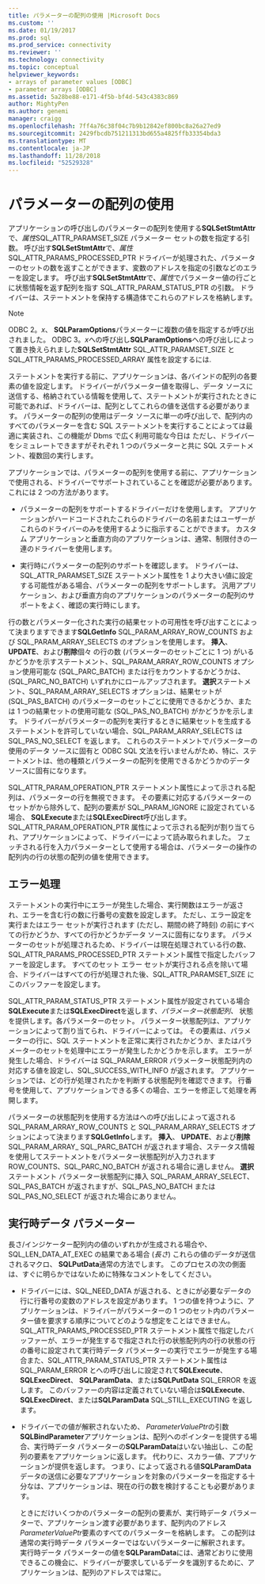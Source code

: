 ```yaml
---
title: パラメーターの配列の使用 |Microsoft Docs
ms.custom: ''
ms.date: 01/19/2017
ms.prod: sql
ms.prod_service: connectivity
ms.reviewer: ''
ms.technology: connectivity
ms.topic: conceptual
helpviewer_keywords:
- arrays of parameter values [ODBC]
- parameter arrays [ODBC]
ms.assetid: 5a28be88-e171-4f5b-bf4d-543c4383c869
author: MightyPen
ms.author: genemi
manager: craigg
ms.openlocfilehash: 7ff4a76c38f04c7b9b12842ef800bc8a26a27ed9
ms.sourcegitcommit: 2429fbcdb751211313bd655a4825ffb33354bda3
ms.translationtype: MT
ms.contentlocale: ja-JP
ms.lasthandoff: 11/28/2018
ms.locfileid: "52529328"
---
```

# <a name="using-arrays-of-parameters"></a>パラメーターの配列の使用
アプリケーションの呼び出しのパラメーターの配列を使用する**SQLSetStmtAttr**で、*属性*SQL_ATTR_PARAMSET_SIZE パラメーター セットの数を指定する引数。 呼び出す**SQLSetStmtAttr**で、*属性*SQL_ATTR_PARAMS_PROCESSED_PTR ドライバーが処理された、パラメーターのセットの数を返すことができます、変数のアドレスを指定の引数などのエラーを設定します。 呼び出す**SQLSetStmtAttr**で、*属性*でパラメーター値の行ごとに状態情報を返す配列を指す SQL_ATTR_PARAM_STATUS_PTR の引数。 ドライバーは、ステートメントを保持する構造体でこれらのアドレスを格納します。  
  
> [!NOTE]  
>  ODBC 2。*x*、 **SQLParamOptions**パラメーターに複数の値を指定するが呼び出されました。 ODBC 3。*x*への呼び出し**SQLParamOptions**への呼び出しによって置き換えられました**SQLSetStmtAttr** SQL_ATTR_PARAMSET_SIZE と SQL_ATTR_PARAMS_PROCESSED_ARRAY 属性を設定するには.  
  
 ステートメントを実行する前に、アプリケーションは、各バインドの配列の各要素の値を設定します。 ドライバーがパラメーター値を取得し、データ ソースに送信する、格納されている情報を使用して、ステートメントが実行されたときに可能であれば、ドライバーは、配列としてこれらの値を送信する必要があります。 パラメーターの配列の使用はデータ ソースに単一の呼び出しで、配列内のすべてのパラメーターを含む SQL ステートメントを実行することによっては最適に実装され、この機能が Dbms で広く利用可能な今日は ただし、ドライバーをシミュレートできますがそれぞれ 1 つのパラメーターと共に SQL ステートメント、複数回の実行します。  
  
 アプリケーションでは、パラメーターの配列を使用する前に、アプリケーションで使用される、ドライバーでサポートされていることを確認が必要があります。 これには 2 つの方法があります。  
  
-   パラメーターの配列をサポートするドライバーだけを使用します。 アプリケーションがハードコードされたこれらのドライバーの名前またはユーザーがこれらのドライバーのみを使用するように指示することができます。 カスタム アプリケーションと垂直方向のアプリケーションは、通常、制限付きの一連のドライバーを使用します。  
  
-   実行時にパラメーターの配列のサポートを確認します。 ドライバーは、SQL_ATTR_PARAMSET_SIZE ステートメント属性を 1 より大きい値に設定する可能性がある場合、パラメーターの配列をサポートします。 汎用アプリケーション、および垂直方向のアプリケーションのパラメーターの配列のサポートをよく、確認の実行時にします。  
  
 行の数とパラメーター化された実行の結果セットの可用性を呼び出すことによって決まりますできます**SQLGetInfo** SQL_PARAM_ARRAY_ROW_COUNTS および SQL_PARAM_ARRAY_SELECTS のオプションを使用します。 **挿入**、 **UPDATE**、および**削除**個々 の行の数 (パラメーターのセットごとに 1 つ) がいるかどうかを示すステートメント、SQL_PARAM_ARRAY_ROW_COUNTS オプション使用可能な (SQL_PARC_BATCH) または行をカウントするかどうかは、(SQL_PARC_NO_BATCH) いずれかにロールアップされます。 **選択**ステートメント、SQL_PARAM_ARRAY_SELECTS オプションは、結果セットが (SQL_PAS_BATCH) のパラメーターのセットごとに使用できるかどうか、または 1 つの結果セットの使用可能な (SQL_PAS_NO_BATCH) がかどうかを示します。 ドライバーがパラメーターの配列を実行するときに結果セットを生成するステートメントを許可していない場合、SQL_PARAM_ARRAY_SELECTS は SQL_PAS_NO_SELECT を返します。 これらのステートメントでパラメーターの使用のデータ ソースに固有と ODBC SQL 文法を行いませんがため、特に、ステートメントは、他の種類とパラメーターの配列を使用できるかどうかのデータ ソースに固有になります。  
  
 SQL_ATTR_PARAM_OPERATION_PTR ステートメント属性によって示される配列は、パラメーターの行を無視できます。 その要素に対応するパラメーターのセットがから除外して、配列の要素が SQL_PARAM_IGNORE に設定されている場合、 **SQLExecute**または**SQLExecDirect**呼び出します。 SQL_ATTR_PARAM_OPERATION_PTR 属性によって示される配列が割り当てられ、アプリケーションによって、ドライバーによって読み取られました。 フェッチされる行を入力パラメーターとして使用する場合は、パラメーターの操作の配列内の行の状態の配列の値を使用できます。  
  
## <a name="error-processing"></a>エラー処理  
 ステートメントの実行中にエラーが発生した場合、実行関数はエラーが返され、エラーを含む行の数に行番号の変数を設定します。 ただし、エラー設定を実行またはエラー セットが実行されます (ただし、期間の終了時刻) の前にすべての行かどうか、すべての行かどうかデータ ソースに固有になります。 パラメーターのセットが処理されるため、ドライバーは現在処理されている行の数、SQL_ATTR_PARAMS_PROCESSED_PTR ステートメント属性で指定したバッファーを設定します。 すべてのセット エラー セットが実行される点を除いて場合、ドライバーはすべての行が処理された後、SQL_ATTR_PARAMSET_SIZE にこのバッファーを設定します。  
  
 SQL_ATTR_PARAM_STATUS_PTR ステートメント属性が設定されている場合**SQLExecute**または**SQLExecDirect**を返します、*パラメーター状態配列、* 状態を提供します。各パラメーターのセット。 パラメーター状態配列は、アプリケーションによって割り当てられ、ドライバーによっては。 その要素は、パラメーターの行に、SQL ステートメントを正常に実行されたかどうか、またはパラメーターのセットを処理中にエラーが発生したかどうかを示します。 エラーが発生した場合、ドライバーは SQL_PARAM_ERROR パラメーター状態配列内の対応する値を設定し、SQL_SUCCESS_WITH_INFO が返されます。 アプリケーションでは、どの行が処理されたかを判断する状態配列を確認できます。 行番号を使用して、アプリケーションできる多くの場合、エラーを修正して処理を再開します。  
  
 パラメーターの状態配列を使用する方法はへの呼び出しによって返される SQL_PARAM_ARRAY_ROW_COUNTS と SQL_PARAM_ARRAY_SELECTS オプションによって決まります**SQLGetInfo**します。 **挿入**、 **UPDATE**、および**削除**SQL_PARAM_ARRAY_ SQL_PARC_BATCH が返されます場合、ステータス情報を使用してステートメントをパラメーター状態配列が入力されますROW_COUNTS、SQL_PARC_NO_BATCH が返される場合に適しません。 **選択**ステートメント パラメーター状態配列に挿入 SQL_PARAM_ARRAY_SELECT、SQL_PAS_BATCH が返されますが、SQL_PAS_NO_BATCH または SQL_PAS_NO_SELECT が返された場合にありません。  
  
## <a name="data-at-execution-parameters"></a>実行時データ パラメーター  
 長さ/インジケーター配列内の値のいずれかが生成される場合や、SQL_LEN_DATA_AT_EXEC の結果である場合 (*長さ*) これらの値のデータが送信されるマクロ、 **SQLPutData**通常の方法でします。 このプロセスの次の側面は、すぐに明らかではないために特殊なコメントをしてください。  
  
-   ドライバーには、SQL_NEED_DATA が返される、ときにが必要なデータの行に行番号の変数のアドレスを設定があります。 1 つの値を持つように、アプリケーションは、ドライバーがパラメーターの 1 つのセット内のパラメーター値を要求する順序についてどのような想定をことはできません。 SQL_ATTR_PARAMS_PROCESSED_PTR ステートメント属性で指定したバッファーが、エラーが発生するで指定された行の状態配列内の行の状態の行の番号に設定されて実行時データ パラメーターの実行でエラーが発生する場合また、SQL_ATTR_PARAM_STATUS_PTR ステートメント属性は SQL_PARAM_ERROR とへの呼び出しに設定されて**SQLExecute**、 **SQLExecDirect**、 **SQLParamData**、または**SQLPutData** SQL_ERROR を返します。 このバッファーの内容は定義されていない場合は**SQLExecute**、 **SQLExecDirect**、または**SQLParamData** SQL_STILL_EXECUTING を返します。  
  
-   ドライバーでの値が解釈されないため、 *ParameterValuePtr*の引数**SQLBindParameter**アプリケーションは、配列へのポインターを提供する場合、実行時データ パラメーターの**SQLParamData**はいない抽出し、この配列の要素をアプリケーションに返します。 代わりに、スカラー値、アプリケーションが提供を返します。 つまり、によって返される値**SQLParamData**データの送信に必要なアプリケーションを対象のパラメーターを指定する十分なは、アプリケーションは、現在の行の数を検討することも必要があります。  
  
     ときにだけいくつかのパラメーターの配列の要素が、実行時データ パラメーターで、アプリケーション渡す必要があります、配列内のアドレス*ParameterValuePtr*要素のすべてのパラメーターを格納します。 この配列は通常の実行時データ パラメーターではないパラメーターに解釈されます。 実行時データ パラメーターの値を**SQLParamData**には、通常どおりに使用できるこの機会に、ドライバーが要求しているデータを識別するために、アプリケーションは、配列のアドレスでは常に。

